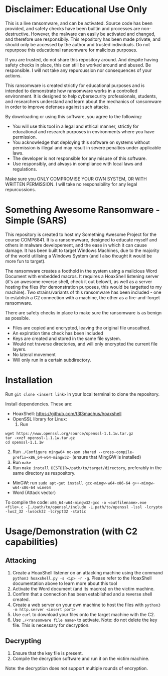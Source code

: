 # Disclaimer: Educational Use Only
This is a live ransomware, and can be activated. Source code has been provided, and safety checks have been builtin and processes are non-destructive. However, the malware can easily be activated and changed, and therefore use responsibily. This repository has been made private, and should only be accessed by the author and trusted individuals. Do not repurpose this educational ransomware for malicious purposes. 

If you are trusted, do not share this repository around. And despite having safety checks in place, this can still be worked around and abused. Be responsible. I will not take any repurcussion nor consequences of your actions.

This ransomware is created strictly for educational purposes and is intended to demonstrate how ransomware works in a controlled environment. It is designed to help cybersecurity professionals, students, and researchers understand and learn about the mechanics of ransomware in order to improve defenses against such attacks.

By downloading or using this software, you agree to the following:

- You will use this tool in a legal and ethical manner, strictly for educational and research purposes in environments where you have permission.
- You acknowledge that deploying this software on systems without permission is illegal and may result in severe penalties under applicable laws.
- The developer is not responsible for any misuse of this software.
- Use responsibly, and always in compliance with local laws and regulations.

Make sure you ONLY COMPROMISE YOUR OWN SYSTEM, OR WITH WRITTEN PERMISSION. I will take no responsibility for any legal repurcussions.

# Something Awesome Ransomware - Simple (SARS)
This repository is created to host my Something Awesome Project for the course COMP6841. It is a ransomwware, designed to educate myself and others in malware developement, and the ease in which it can cause damage. It has been built to target Windows Machines, due to the majority of the world utilising a Windows System (and I also thought it would be more fun to target).

The ransomware creates a foothold in the system using a malicious Word Document with embedded macros. It requires a HoaxShell listening server (it's an awesome reverse shell, check it out below!), as well as a server hosting the files (for demonstration purposes, this would be targetted to my machine). Two strains/variants of this ransomware has been included - one to establish a C2 connection with a machine, the other as a fire-and-forget ransomware. 

There are safety checks in place to make sure the ransomware is as benign as possible. 
- Files are copied and encrypted, leaving the original file unscathed.
- An expiration time check has been included
- Keys are created and stored in the same file system.
- Would not traverse directories, and will only encrypted the current file layers.
- No lateral movement
- Will only run in a certain subdirectory.

# Installation
Run `git clone <insert link>` in your local terminal to clone the repository.

Install dependencies. These are:
- HoaxShell: https://github.com/t3l3machus/hoaxshell
- OpenSSL library for Linux:
  1. Run
```
wget https://www.openssl.org/source/openssl-1.1.1w.tar.gz
tar -xvzf openssl-1.1.1w.tar.gz
cd openssl-1.1.1w
```
2. Run `./Configure mingw64 no-asm shared --cross-compile-prefix=x86_64-w64-mingw32-` (ensure that MingGW is installed)
3. Run `make`
4. Run `make install DESTDIR=/path/to/target/directory`, preferably in the same directory as respository.
- MinGW: run `sudo apt-get install gcc-mingw-w64-x86-64 g++-mingw-w64-x86-64 wine64`
- Word (Attack vector)
  
To compile the code: `x86_64-w64-mingw32-gcc -o <outfilename>.exe <file>.c -I./path/to/openssl/include -L.path/to/openssl -lssl -lcrypto -lws2_32 -lwsock32 -lcrypt32 -static`

# Usage/Demonstration (with C2 capabilities)
## Attacking
1. Create a HoaxShell listener on an attacking machine using the command `python3 hoaxshell.py -s <ip> -r -g`. Please refer to the HoaxShell documentation above to learn more about this tool
2. Activate the Word document (and its macros) on the victim machine.
3. Confirm that a connection has been established and a reverse shell created.
4. Create a web server on your own machine to host the files with `python3 -m http.server <insert port>`
5. Use `curl` to download your files onto the target machine with the C2.
6. Use `./<ransomware file name>` to activate.
Note: do not delete the key file. This is necessary for decryption.

## Decrypting
1. Ensure that the key file is present.
2. Compile the decryption software and run it on the victim machine.

Note: the decryption does not support multiple rounds of encryption.

